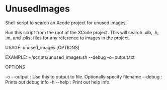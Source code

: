 UnusedImages
============

Shell script to search an Xcode project for unused images.

Run this script from the root of the XCode project.
This will search .xib, .h, .m, and .plist files for any reference to images in the project.

USAGE: unused_images [OPTIONS]

EXAMPLE: ~/scripts/unused_images.sh --debug -o=output.txt

OPTIONS

-o --output : Use this to output to file. Optionally specify filename
--debug : Prints out debug info
-h --help : Print out help info.


